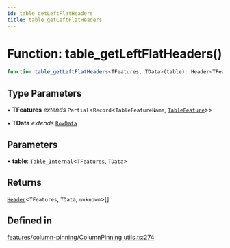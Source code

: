 ```yaml
---
id: table_getLeftFlatHeaders
title: table_getLeftFlatHeaders
---
```


# Function: table\_getLeftFlatHeaders()

```ts
function table_getLeftFlatHeaders<TFeatures, TData>(table): Header<TFeatures, TData, unknown>[]
```

## Type Parameters

• **TFeatures** *extends* `Partial`\<`Record`\<`TableFeatureName`, [`TableFeature`](../interfaces/tablefeature.md)\>\>

• **TData** *extends* [`RowData`](../type-aliases/rowdata.md)

## Parameters

• **table**: [`Table_Internal`](../type-aliases/table_internal.md)\<`TFeatures`, `TData`\>

## Returns

[`Header`](../type-aliases/header.md)\<`TFeatures`, `TData`, `unknown`\>[]

## Defined in

[features/column-pinning/ColumnPinning.utils.ts:274](https://github.com/TanStack/table/blob/main/packages/table-core/src/features/column-pinning/ColumnPinning.utils.ts#L274)
